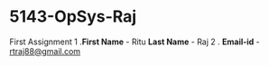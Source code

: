# 5143-OpSys-Raj
 First Assignment
1 .**First Name** - Ritu  **Last Name** - Raj
2 . **Email-id** - rtraj88@gmail.com
